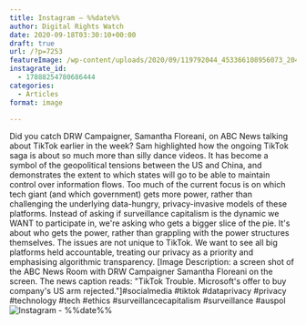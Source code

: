 ```yaml
---
title: Instagram – %%date%%
author: Digital Rights Watch
date: 2020-09-18T03:30:10+00:00
draft: true
url: /?p=7253
featureImage: /wp-content/uploads/2020/09/119792044_453366108956073_2041741631265227400_n.jpg
instagrate_id:
  - 17888254780686444
categories:
  - Articles
format: image

---
```

Did you catch DRW Campaigner, Samantha Floreani, on ABC News talking about TikTok earlier in the week? Sam highlighted how the ongoing TikTok saga is about so much more than silly dance videos. It has become a symbol of the geopolitical tensions between the US and China, and demonstrates the extent to which states will go to be able to maintain control over information flows. Too much of the current focus is on which tech giant (and which government) gets more power, rather than challenging the underlying data-hungry, privacy-invasive models of these platforms. Instead of asking if surveillance capitalism is the dynamic we WANT to participate in, we're asking who gets a bigger slice of the pie. It's about who gets the power, rather than grappling with the power structures themselves. The issues are not unique to TikTok. We want to see all big platforms held accountable, treating our privacy as a priority and emphasising algorithmic transparency. [Image Description: a screen shot of the ABC News Room with DRW Campaigner Samantha Floreani on the screen. The news caption reads: "TikTok Trouble. Microsoft's offer to buy company's US arm rejected."]#socialmedia #tiktok #dataprivacy #privacy #technology #tech #ethics #surveillancecapitalism #surveillance #auspol
<img decoding="async" src="/wp-content/uploads/2020/09/119792044_453366108956073_2041741631265227400_n.jpg" alt="Instagram - %%date%%" />
